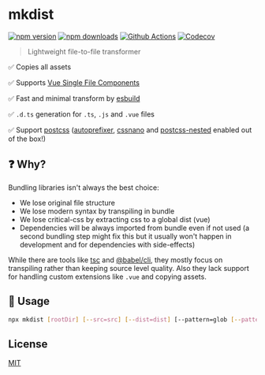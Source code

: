 # mkdist

[![npm version][npm-version-src]][npm-version-href]
[![npm downloads][npm-downloads-src]][npm-downloads-href]
[![Github Actions][github-actions-src]][github-actions-href]
[![Codecov][codecov-src]][codecov-href]

<!-- ![...](.github/banner.svg) -->

> Lightweight file-to-file transformer

✅ Copies all assets

✅ Supports [Vue Single File Components](https://vuejs.org/v2/guide/single-file-components.html)

✅ Fast and minimal transform by [esbuild](https://github.com/evanw/esbuild)

✅ `.d.ts` generation for `.ts`, `.js` and `.vue` files

✅ Support [postcss](https://postcss.org/) ([autoprefixer](https://github.com/postcss/autoprefixer), [cssnano](https://cssnano.co/) and [postcss-nested](https://www.npmjs.com/package/postcss-nested) enabled out of the box!)

## ❓ Why?

Bundling libraries isn't always the best choice:

- We lose original file structure
- We lose modern syntax by transpiling in bundle
- We lose critical-css by extracting css to a global dist (vue)
- Dependencies will be always imported from bundle even if not used (a second bundling step might fix this but it usually won't happen in development and for dependencies with side-effects)

While there are tools like [tsc](https://www.typescriptlang.org/docs/handbook/compiler-options.html) and [@babel/cli](https://babeljs.io/docs/en/babel-cli), they mostly focus on transpiling rather than keeping source level quality. Also they lack support for handling custom extensions like `.vue` and copying assets.

## 🚀 Usage

```bash
npx mkdist [rootDir] [--src=src] [--dist=dist] [--pattern=glob [--pattern=more-glob]] [--format=cjs|esm] [-d|--declaration] [--ext=mjs|js|ts] [--declarationExt=infer|d.ts|d.mts|d.cts]
```

## License

[MIT](./LICENSE)

<!-- Badges -->

[npm-version-src]: https://img.shields.io/npm/v/mkdist?style=flat-square
[npm-version-href]: https://npmjs.com/package/mkdist
[npm-downloads-src]: https://img.shields.io/npm/dm/mkdist?style=flat-square
[npm-downloads-href]: https://npmjs.com/package/mkdist
[github-actions-src]: https://img.shields.io/github/actions/workflow/status/unjs/mkdist/ci.yml?branch=main&style=flat-square
[github-actions-href]: https://github.com/unjs/mkdist/actions?query=workflow%3Aci
[codecov-src]: https://img.shields.io/codecov/c/gh/unjs/mkdist/main?style=flat-square
[codecov-href]: https://codecov.io/gh/unjs/mkdist
